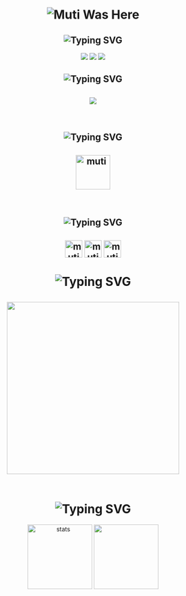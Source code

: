 <h1 align="center"> </🌼aresxrd>  
 <img href="https://discord.com/users/1179280051443867728" src="https://readme-typing-svg.herokuapp.com?font=IBM+Plex+Serif&pause=1000&color=376074&background=69FF2000&center=true&vCenter=true&width=435&lines=For+%F0%9F%93%A9+Support+And+%F0%9F%93%9E+Communication;Contact+%F0%9F%91%A8%E2%80%8D%F0%9F%92%BB+Muti" alt="Muti Was Here" />
</h1>
<h2 align="center"><img src="https://readme-typing-svg.herokuapp.com?font=Pacifico&pause=1000&color=CA05C3&background=69FF2000&center=true&vCenter=true&repeat=false&width=435&lines=Social+Media's" alt="Typing SVG" /></h2>
<p align="center">
 <a align="center" href="https://discord.com/users/1179280051443867728" target"blank_"><img src="https://img.shields.io/badge/Discord%20-7289DA.svg?&style=for-the-badge&logo=discord&logoColor=white"></a>
  <a align="center" href="https://www.github.com/MutiDev" target"blank_"><img src="https://img.shields.io/badge/GitHub%20-191717.svg?&style=for-the-badge&logo=github&logoColor=white"></a>
 <a align="center" href="https://www.instagram.com/yusuf_mutioglu" target"blank_"><img src="https://img.shields.io/badge/INSTAGRAM%20-DC3175.svg?&style=for-the-badge&logo=instagram&logoColor=white"></a>
 <h2 align="center"><img src="https://readme-typing-svg.herokuapp.com?font=Pacifico&pause=1000&color=18CA1F&background=69FF2000&center=true&vCenter=true&repeat=false&width=435&lines=Langauge's+%26+Tool's" alt="Typing SVG" /></h2>
 <h2 align="center">
 <img src="https://skillicons.dev/icons?i=js,html,css,nodejs,mongo&theme=dark" />
 </h2>
</br>
<h2 align="center"><img src="https://readme-typing-svg.herokuapp.com?font=Pacifico&pause=1000&color=FF0000&background=69FF2000&center=true&repeat=false&vCenter=true&width=435&lines=Reference+'s" alt="Typing SVG" /></h2>
<h2 align="center">
<a href="https://discord.gg/ez8kSfyCa7" target="_blank"><img align="center" alt="muti" width="80px" src="https://cdn.discordapp.com/avatars/1179280051443867728/deecd1e96f44c82e7e2222e2c41d90c5.png?size=4096" /> </a>
 </h2>
</br>
<h2 align="center"><img src="https://readme-typing-svg.herokuapp.com?font=Pacifico&pause=1000&color=00DCFF&repeat=false&background=69FF2000&center=true&vCenter=true&width=435&lines=Badge's" alt="Typing SVG" /></h2>
<h2 align="center">
 <img align="center" alt="muti" width="40px" src="https://cdn.discordapp.com/attachments/950167988127006821/1045777834607640646/230x0w.png" />
 <img align="center" alt="muti" width="40px" src="https://cdn.discordapp.com/emojis/1042377154350043228.png?size=96" />
 <img align="center" alt="muti" width="40px" src="https://cdn.discordapp.com/emojis/963191315049353297.gif?size=128&quality=lossless" />
 </h2>
<h1 align="center"><img src="https://readme-typing-svg.herokuapp.com?font=Pacifico&pause=1000&color=326EFF&background=69FF2000&center=true&vCenter=true&repeat=false&width=435&lines=+My+Discord+Account's" alt="Typing SVG" /></h1>
<h2 align="center">
 <a href="https://discord.com/users/1179280051443867728"><img  width="400px" src="https://lanyard.cnrad.dev/api/1179280051443867728?decoration=true&hideBadges=true&useDisplayName=true&animationDuration=2s&waveColor=3256a8&imgStyle=square&imgBorderRadius=16px&bg=DD272700&idleMessage=Coding.."></a>
<br> </br>
 </h2>
<h1 align="center"><img src="https://readme-typing-svg.herokuapp.com?font=Pacifico&pause=1000&color=F70000FF&background=69FF2000&center=true&vCenter=true&repeat=false&width=435&lines=+Github+Stat's+" alt="Typing SVG" /></h1>
<p align="center">
   <img src="https://github-readme-stats.vercel.app/api?username=muti&show_icons=true&theme=default" width="%150" height="150px" alt="stats" align="center" />
   <img src="https://github-readme-stats.vercel.app/api/top-langs/?username=muti&show_icons=true&theme=default"width="%100" height="150px" align="center" />

